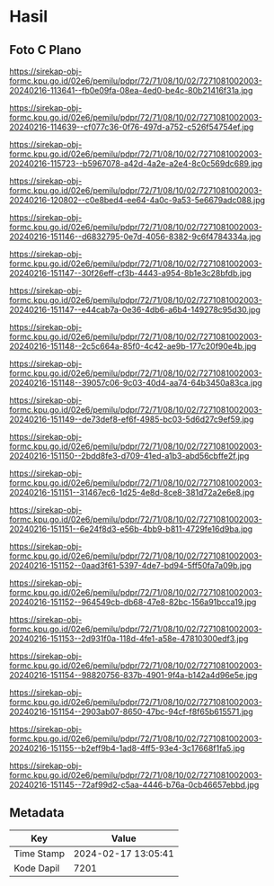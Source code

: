 # Hasil

## Foto C Plano

https://sirekap-obj-formc.kpu.go.id/02e6/pemilu/pdpr/72/71/08/10/02/7271081002003-20240216-113641--fb0e09fa-08ea-4ed0-be4c-80b21416f31a.jpg

https://sirekap-obj-formc.kpu.go.id/02e6/pemilu/pdpr/72/71/08/10/02/7271081002003-20240216-114639--cf077c36-0f76-497d-a752-c526f54754ef.jpg

https://sirekap-obj-formc.kpu.go.id/02e6/pemilu/pdpr/72/71/08/10/02/7271081002003-20240216-115723--b5967078-a42d-4a2e-a2e4-8c0c569dc689.jpg

https://sirekap-obj-formc.kpu.go.id/02e6/pemilu/pdpr/72/71/08/10/02/7271081002003-20240216-120802--c0e8bed4-ee64-4a0c-9a53-5e6679adc088.jpg

https://sirekap-obj-formc.kpu.go.id/02e6/pemilu/pdpr/72/71/08/10/02/7271081002003-20240216-151146--d6832795-0e7d-4056-8382-9c6f4784334a.jpg

https://sirekap-obj-formc.kpu.go.id/02e6/pemilu/pdpr/72/71/08/10/02/7271081002003-20240216-151147--30f26eff-cf3b-4443-a954-8b1e3c28bfdb.jpg

https://sirekap-obj-formc.kpu.go.id/02e6/pemilu/pdpr/72/71/08/10/02/7271081002003-20240216-151147--e44cab7a-0e36-4db6-a6b4-149278c95d30.jpg

https://sirekap-obj-formc.kpu.go.id/02e6/pemilu/pdpr/72/71/08/10/02/7271081002003-20240216-151148--2c5c664a-85f0-4c42-ae9b-177c20f90e4b.jpg

https://sirekap-obj-formc.kpu.go.id/02e6/pemilu/pdpr/72/71/08/10/02/7271081002003-20240216-151148--39057c06-9c03-40d4-aa74-64b3450a83ca.jpg

https://sirekap-obj-formc.kpu.go.id/02e6/pemilu/pdpr/72/71/08/10/02/7271081002003-20240216-151149--de73def8-ef6f-4985-bc03-5d6d27c9ef59.jpg

https://sirekap-obj-formc.kpu.go.id/02e6/pemilu/pdpr/72/71/08/10/02/7271081002003-20240216-151150--2bdd8fe3-d709-41ed-a1b3-abd56cbffe2f.jpg

https://sirekap-obj-formc.kpu.go.id/02e6/pemilu/pdpr/72/71/08/10/02/7271081002003-20240216-151151--31467ec6-1d25-4e8d-8ce8-381d72a2e6e8.jpg

https://sirekap-obj-formc.kpu.go.id/02e6/pemilu/pdpr/72/71/08/10/02/7271081002003-20240216-151151--6e24f8d3-e56b-4bb9-b811-4729fe16d9ba.jpg

https://sirekap-obj-formc.kpu.go.id/02e6/pemilu/pdpr/72/71/08/10/02/7271081002003-20240216-151152--0aad3f61-5397-4de7-bd94-5ff50fa7a09b.jpg

https://sirekap-obj-formc.kpu.go.id/02e6/pemilu/pdpr/72/71/08/10/02/7271081002003-20240216-151152--964549cb-db68-47e8-82bc-156a91bcca19.jpg

https://sirekap-obj-formc.kpu.go.id/02e6/pemilu/pdpr/72/71/08/10/02/7271081002003-20240216-151153--2d931f0a-118d-4fe1-a58e-47810300edf3.jpg

https://sirekap-obj-formc.kpu.go.id/02e6/pemilu/pdpr/72/71/08/10/02/7271081002003-20240216-151154--98820756-837b-4901-9f4a-b142a4d96e5e.jpg

https://sirekap-obj-formc.kpu.go.id/02e6/pemilu/pdpr/72/71/08/10/02/7271081002003-20240216-151154--2903ab07-8650-47bc-94cf-f8f65b615571.jpg

https://sirekap-obj-formc.kpu.go.id/02e6/pemilu/pdpr/72/71/08/10/02/7271081002003-20240216-151155--b2eff9b4-1ad8-4ff5-93e4-3c17668f1fa5.jpg

https://sirekap-obj-formc.kpu.go.id/02e6/pemilu/pdpr/72/71/08/10/02/7271081002003-20240216-151145--72af99d2-c5aa-4446-b76a-0cb46657ebbd.jpg


## Metadata

| Key        | Value               |
| ---------- | ------------------- |
| Time Stamp | 2024-02-17 13:05:41 |
| Kode Dapil | 7201                |



